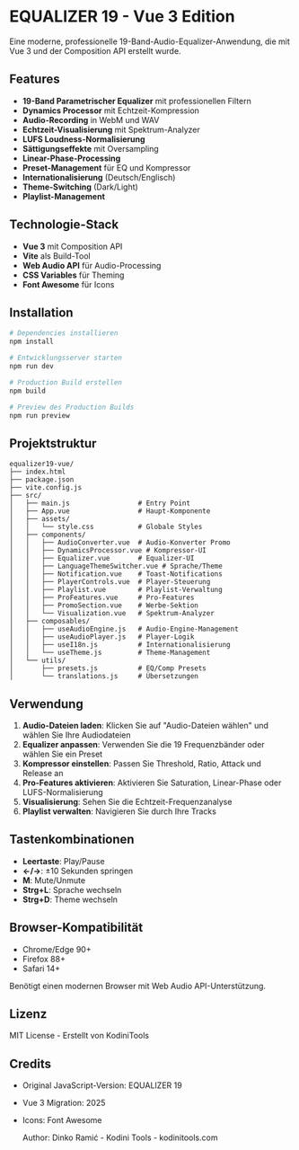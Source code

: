 # EQUALIZER 19 - Vue 3 Edition

Eine moderne, professionelle 19-Band-Audio-Equalizer-Anwendung, die mit Vue 3 und der Composition API erstellt wurde.

## Features

- **19-Band Parametrischer Equalizer** mit professionellen Filtern
- **Dynamics Processor** mit Echtzeit-Kompression
- **Audio-Recording** in WebM und WAV
- **Echtzeit-Visualisierung** mit Spektrum-Analyzer
- **LUFS Loudness-Normalisierung**
- **Sättigungseffekte** mit Oversampling
- **Linear-Phase-Processing**
- **Preset-Management** für EQ und Kompressor
- **Internationalisierung** (Deutsch/Englisch)
- **Theme-Switching** (Dark/Light)
- **Playlist-Management**

## Technologie-Stack

- **Vue 3** mit Composition API
- **Vite** als Build-Tool
- **Web Audio API** für Audio-Processing
- **CSS Variables** für Theming
- **Font Awesome** für Icons

## Installation

```bash
# Dependencies installieren
npm install

# Entwicklungsserver starten
npm run dev

# Production Build erstellen
npm build

# Preview des Production Builds
npm run preview
```

## Projektstruktur

```
equalizer19-vue/
├── index.html
├── package.json
├── vite.config.js
├── src/
│   ├── main.js                 # Entry Point
│   ├── App.vue                 # Haupt-Komponente
│   ├── assets/
│   │   └── style.css           # Globale Styles
│   ├── components/
│   │   ├── AudioConverter.vue  # Audio-Konverter Promo
│   │   ├── DynamicsProcessor.vue # Kompressor-UI
│   │   ├── Equalizer.vue       # Equalizer-UI
│   │   ├── LanguageThemeSwitcher.vue # Sprache/Theme
│   │   ├── Notification.vue    # Toast-Notifications
│   │   ├── PlayerControls.vue  # Player-Steuerung
│   │   ├── Playlist.vue        # Playlist-Verwaltung
│   │   ├── ProFeatures.vue     # Pro-Features
│   │   ├── PromoSection.vue    # Werbe-Sektion
│   │   └── Visualization.vue   # Spektrum-Analyzer
│   ├── composables/
│   │   ├── useAudioEngine.js   # Audio-Engine-Management
│   │   ├── useAudioPlayer.js   # Player-Logik
│   │   ├── useI18n.js          # Internationalisierung
│   │   └── useTheme.js         # Theme-Management
│   └── utils/
│       ├── presets.js          # EQ/Comp Presets
│       └── translations.js     # Übersetzungen
```

## Verwendung

1. **Audio-Dateien laden**: Klicken Sie auf "Audio-Dateien wählen" und wählen Sie Ihre Audiodateien
2. **Equalizer anpassen**: Verwenden Sie die 19 Frequenzbänder oder wählen Sie ein Preset
3. **Kompressor einstellen**: Passen Sie Threshold, Ratio, Attack und Release an
4. **Pro-Features aktivieren**: Aktivieren Sie Saturation, Linear-Phase oder LUFS-Normalisierung
5. **Visualisierung**: Sehen Sie die Echtzeit-Frequenzanalyse
6. **Playlist verwalten**: Navigieren Sie durch Ihre Tracks

## Tastenkombinationen

- **Leertaste**: Play/Pause
- **←/→**: ±10 Sekunden springen
- **M**: Mute/Unmute
- **Strg+L**: Sprache wechseln
- **Strg+D**: Theme wechseln

## Browser-Kompatibilität

- Chrome/Edge 90+
- Firefox 88+
- Safari 14+

Benötigt einen modernen Browser mit Web Audio API-Unterstützung.

## Lizenz

MIT License - Erstellt von KodiniTools

## Credits

- Original JavaScript-Version: EQUALIZER 19
- Vue 3 Migration: 2025
- Icons: Font Awesome

  Author: Dinko Ramić - Kodini Tools - kodinitools.com

